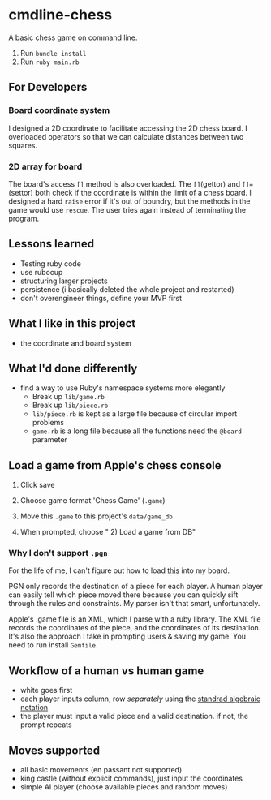 # cmdline-chess

A basic chess game on command line.

1. Run `bundle install `
2. Run `ruby main.rb`

## For Developers

### Board coordinate system

I designed a 2D coordinate to facilitate accessing the 2D chess board. I overloaded operators so that we can calculate distances between two squares.

### 2D array for board

The board's access `[]` method is also overloaded. The `[]`(gettor) and `[]=`(settor) both check if the coordinate is within the limit of a chess board. I designed a hard `raise` error if it's out of boundry, but the methods in the game would use `rescue`. The user tries again instead of terminating the program.

## Lessons learned

- Testing ruby code
- use rubocup
- structuring larger projects
- persistence (i basically deleted the whole project and restarted)
- don't overengineer things, define your MVP first

## What I like in this project

- the coordinate and board system

## What I'd done differently

- find a way to use Ruby's namespace systems more elegantly
  - Break up `lib/game.rb`
  - Break up `lib/piece.rb`
  - `lib/piece.rb` is kept as a large file because of circular import problems
  - `game.rb` is a long file because all the functions need the `@board` parameter

## Load a game from Apple's chess console

1. Click save

2. Choose game format 'Chess Game' (`.game`)

3. Move this `.game` to this project's `data/game_db`

4. When prompted, choose " 2) Load a game from DB"

### Why I don't support `.pgn`

For the life of me, I can't figure out how to load [this](https://en.wikipedia.org/wiki/Portable_Game_Notation) into my board.

PGN only records the destination of a piece for each player. A human player can easily tell which piece moved there because you can quickly sift through the rules and constraints. My parser isn't that smart, unfortunately.

Apple's .game file is an XML, which I parse with a ruby library. The XML file records the coordinates of the piece, and the coordinates of its destination. It's also the approach I take in prompting users & saving my game. You need to run install `Gemfile`.

## Workflow of a human vs human game

- white goes first
- each player inputs column, row _separately_ using the [standrad algebraic notation](<https://en.wikipedia.org/wiki/Algebraic_notation_(chess)>)
- the player must input a valid piece and a valid destination. if not, the prompt repeats

## Moves supported

- all basic movements (en passant not supported)
- king castle (without explicit commands), just input the coordinates
- simple AI player (choose available pieces and random moves)

